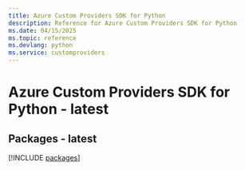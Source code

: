 ```yaml
---
title: Azure Custom Providers SDK for Python
description: Reference for Azure Custom Providers SDK for Python
ms.date: 04/15/2025
ms.topic: reference
ms.devlang: python
ms.service: customproviders
---
```

# Azure Custom Providers SDK for Python - latest
## Packages - latest
[!INCLUDE [packages](custom-providers-index.md)]